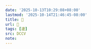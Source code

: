```yaml
---
date: '2025-10-13T10:29:08+08:00'
lastmod: '2025-10-14T21:46:45-08:00'
title: 􂃯
url: 􂃯
tags: [邊]
src: DCCV
note:
---
```

